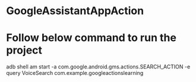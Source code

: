 # GoogleAssistantAppAction
# Follow below command to run the project
adb shell am start -a com.google.android.gms.actions.SEARCH_ACTION -e query VoiceSearch com.example.googleactionslearning
